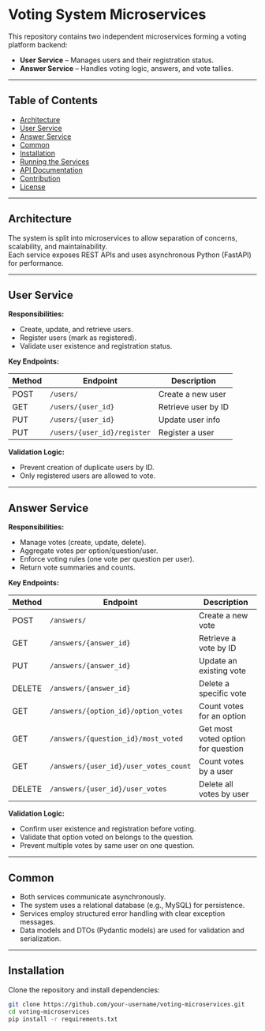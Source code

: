 # Voting System Microservices

This repository contains two independent microservices forming a voting platform backend:

- **User Service** – Manages users and their registration status.  
- **Answer Service** – Handles voting logic, answers, and vote tallies.

---

## Table of Contents

- [Architecture](#architecture)  
- [User Service](#user-service)  
- [Answer Service](#answer-service)  
- [Common](#common)  
- [Installation](#installation)  
- [Running the Services](#running-the-services)  
- [API Documentation](#api-documentation)  
- [Contribution](#contribution)  
- [License](#license)

---

## Architecture

The system is split into microservices to allow separation of concerns, scalability, and maintainability.  
Each service exposes REST APIs and uses asynchronous Python (FastAPI) for performance.

---

## User Service

**Responsibilities:**  
- Create, update, and retrieve users.  
- Register users (mark as registered).  
- Validate user existence and registration status.

**Key Endpoints:**

| Method | Endpoint            | Description                      |
|--------|---------------------|--------------------------------|
| POST   | `/users/`           | Create a new user               |
| GET    | `/users/{user_id}`  | Retrieve user by ID             |
| PUT    | `/users/{user_id}`  | Update user info                |
| PUT    | `/users/{user_id}/register` | Register a user          |

**Validation Logic:**  
- Prevent creation of duplicate users by ID.  
- Only registered users are allowed to vote.

---

## Answer Service

**Responsibilities:**  
- Manage votes (create, update, delete).  
- Aggregate votes per option/question/user.  
- Enforce voting rules (one vote per question per user).  
- Return vote summaries and counts.

**Key Endpoints:**

| Method | Endpoint                 | Description                          |
|--------|--------------------------|------------------------------------|
| POST   | `/answers/`              | Create a new vote                   |
| GET    | `/answers/{answer_id}`   | Retrieve a vote by ID               |
| PUT    | `/answers/{answer_id}`   | Update an existing vote             |
| DELETE | `/answers/{answer_id}`   | Delete a specific vote              |
| GET    | `/answers/{option_id}/option_votes` | Count votes for an option |
| GET    | `/answers/{question_id}/most_voted` | Get most voted option for question |
| GET    | `/answers/{user_id}/user_votes_count` | Count votes by a user          |
| DELETE | `/answers/{user_id}/user_votes` | Delete all votes by user       |

**Validation Logic:**  
- Confirm user existence and registration before voting.  
- Validate that option voted on belongs to the question.  
- Prevent multiple votes by same user on one question.

---

## Common

- Both services communicate asynchronously.  
- The system uses a relational database (e.g., MySQL) for persistence.  
- Services employ structured error handling with clear exception messages.  
- Data models and DTOs (Pydantic models) are used for validation and serialization.

---

## Installation

Clone the repository and install dependencies:

```bash
git clone https://github.com/your-username/voting-microservices.git
cd voting-microservices
pip install -r requirements.txt
